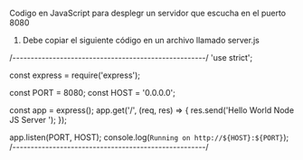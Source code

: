 Codigo en JavaScript para desplegr un servidor que escucha en el puerto 8080

1. Debe copiar el siguiente código en un archivo llamado server.js

/*-----------------------------------------------------*/
'use strict';

const express = require('express');

const PORT = 8080;
const HOST = '0.0.0.0';

const app = express();
app.get('/', (req, res) => {
  res.send('Hello World Node JS Server ');
});

app.listen(PORT, HOST);
console.log(`Running on http://${HOST}:${PORT}`);
/*-----------------------------------------------------*/

